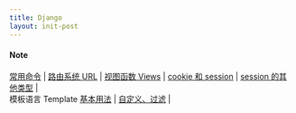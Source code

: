 ```yaml
---
title: Django
layout: init-post
---
```



#### Note

[常用命令]({{site.baseurl}}/2017/08/09/django-common-commands) \|
[路由系统 URL]({{site.baseurl}}/2017/08/09/django-url) \|
[视图函数 Views]({{site.baseurl}}/2017/08/09/django-views) \|
[cookie 和 session]({{site.baseurl}}/2017/08/10/django-cookie-session) \|
[session 的其他类型]() \|  
模板语言 Template
[基本用法]({{site.baseurl}}/2017/08/09/django-template-I) \|
[自定义、过滤]({{site.baseurl}}/2017/08/09/django-template-II) \|